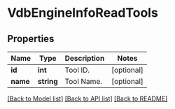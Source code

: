 # VdbEngineInfoReadTools

## Properties
Name | Type | Description | Notes
------------ | ------------- | ------------- | -------------
**id** | **int** | Tool ID. | [optional] 
**name** | **string** | Tool Name. | [optional] 

[[Back to Model list]](../README.md#documentation-for-models) [[Back to API list]](../README.md#documentation-for-api-endpoints) [[Back to README]](../README.md)

